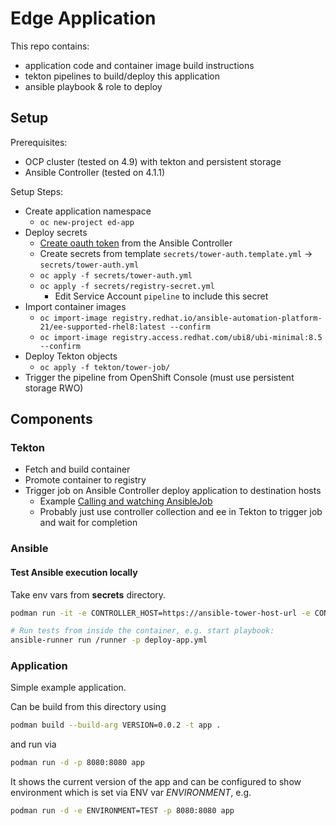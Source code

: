 # Edge Application

This repo contains:
- application code and container image build instructions
- tekton pipelines to build/deploy this application
- ansible playbook & role to deploy

## Setup

Prerequisites:
- OCP cluster (tested on 4.9) with tekton and persistent storage
- Ansible Controller (tested on 4.1.1)

Setup Steps:
- Create application namespace
  - `oc new-project ed-app`
- Deploy secrets
  - [Create oauth token](https://docs.ansible.com/automation-controller/4.1.0/html/userguide/applications_auth.html#ug-tokens-auth-create) from the Ansible Controller
  - Create secrets from template `secrets/tower-auth.template.yml` -> `secrets/tower-auth.yml`
  - `oc apply -f secrets/tower-auth.yml`
  - `oc apply -f secrets/registry-secret.yml`
    - Edit Service Account `pipeline` to include this secret
- Import container images
  - `oc import-image registry.redhat.io/ansible-automation-platform-21/ee-supported-rhel8:latest --confirm`
  - `oc import-image registry.access.redhat.com/ubi8/ubi-minimal:8.5 --confirm`
- Deploy Tekton objects
  - `oc apply -f tekton/tower-job/`
- Trigger the pipeline from OpenShift Console (must use persistent storage RWO)

## Components

### Tekton 

- Fetch and build container
- Promote container to registry
- Trigger job on Ansible Controller deploy application to destination hosts
  - Example [Calling and watching AnsibleJob](https://gitlab.com/redhat-cop/ansible-ssa/role-aap-operator/-/blob/main/tasks/aap-controller-job.yml)
  - Probably just use controller collection and ee in Tekton to trigger job and wait for completion


### Ansible

#### Test Ansible execution locally

Take env vars from **secrets** directory.

```bash
podman run -it -e CONTROLLER_HOST=https://ansible-tower-host-url -e CONTROLLER_OAUTH_TOKEN=ansible-tower-api-token registry.redhat.io/ansible-automation-platform-21/ee-supported-rhel8:latest bash

# Run tests from inside the container, e.g. start playbook:
ansible-runner run /runner -p deploy-app.yml
```

### Application 

Simple example application. 

Can be build from this directory using 

```bash
podman build --build-arg VERSION=0.0.2 -t app .
```

and run via 

```bash
podman run -d -p 8080:8080 app
```

It shows the current version of the app and can be configured to show environment which is set via ENV var *ENVIRONMENT*, e.g.

```bash
podman run -d -e ENVIRONMENT=TEST -p 8080:8080 app
```

